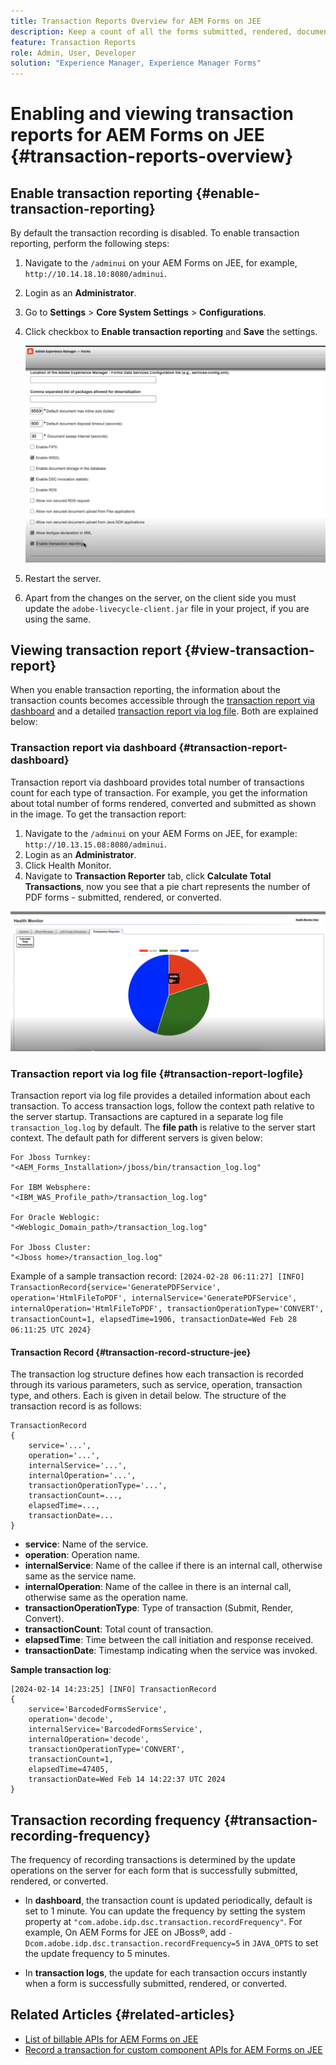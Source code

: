 ```yaml
---
title: Transaction Reports Overview for AEM Forms on JEE
description: Keep a count of all the forms submitted, rendered, documents converted to one format to another, and more.
feature: Transaction Reports
role: Admin, User, Developer
solution: "Experience Manager, Experience Manager Forms"
---
```

# Enabling and viewing transaction reports for AEM Forms on JEE {#transaction-reports-overview}

<!--Transaction reports in AEM Forms on JEE let you keep a count of all transactions taken place on your AEM Forms deployment. The objective is to provide information about product usage and helps business stakeholders understand their digital processing volumes. Examples of a transaction include:

* Submission of a document
* Rendition of a document
* Conversion of a document from one file format to another 

For more information on what is considered a transaction, see [Billable APIs](../../forms/using/transaction-reports-billable-apis-jee.md). Transaction log helps you to gain information about the number of documents submitted, rendered, and converted.-->

## Enable transaction reporting {#enable-transaction-reporting}

By default the transaction recording is disabled. To enable transaction reporting, perform the following steps:

1. Navigate to the `/adminui` on your AEM Forms on JEE, for example, `http://10.14.18.10:8080/adminui`.
1. Login as an **Administrator**.
1. Go to **Settings** > **Core System Settings** > **Configurations**.
1. Click checkbox to **Enable transaction reporting** and **Save** the settings.

    ![sample-transaction-report-jee](assets/enable-transaction-jee.png)

1. Restart the server.
1. Apart from the changes on the server, on the client side you must update the `adobe-livecycle-client.jar` file in your project, if you are using the same.

<!--
* You can [enable transaction recording](../../forms/using/viewing-and-understanding-transaction-reports.md#setting-up-transaction-reports) from AEM Web Console. view transaction reports on author, processing, or publish instances. View transaction reports on author or processing instances for an aggregated sum of all transactions. View transaction reports on the publish instances for a count of all transactions that take place only on that publish instance from where the report is run.
-->

<!--Do not author content (Create adaptive forms, interactive communication, themes, and other authoring activities) and process documents (Use workflows, document services, and other processing activities) on the same AEM instance. Keep the transaction recording disabled for AEM Forms servers used to author content. Keep the transaction recording enabled for AEM Forms servers used to process documents.-->

## Viewing transaction report {#view-transaction-report}

When you enable transaction reporting, the information about the transaction counts becomes accessible through the [transaction report via dashboard](#transaction-report-dashboard) and a detailed [transaction report via log file](#transaction-report-logfile). Both are explained below:

### Transaction report via dashboard {#transaction-report-dashboard}

Transaction report via dashboard provides total number of transactions count for each type of transaction. For example, you get the information about total number of forms rendered, converted and submitted as shown in the image. To get the transaction report:

1. Navigate to the `/adminui` on your AEM Forms on JEE, for example: `http://10.13.15.08:8080/adminui`.
1. Login as an **Administrator**.
1. Click Health Monitor.
1. Navigate to **Transaction Reporter** tab, click **Calculate Total Transactions**, now you see that a pie chart represents the number of PDF forms - submitted, rendered, or converted.

![sample-transaction-report-jee](assets/transaction-piechart.png)


### Transaction report via log file {#transaction-report-logfile} 

Transaction report via log file provides a detailed information about each transaction. To access transaction logs, follow the context path relative to the server startup. Transactions are captured in a separate log file `transaction_log.log` by default. The **file path** is relative to the server start context. The default path for different servers is given below:

```
For Jboss Turnkey:
"<AEM_Forms_Installation>/jboss/bin/transaction_log.log"

For IBM Websphere: 
"<IBM_WAS_Profile_path>/transaction_log.log"

For Oracle Weblogic:
"<Weblogic_Domain_path>/transaction_log.log"

For Jboss Cluster:
"<Jboss home>/transaction_log.log"

```

Example of a sample transaction record:
`[2024-02-28 06:11:27] [INFO] TransactionRecord{service='GeneratePDFService', operation='HtmlFileToPDF', internalService='GeneratePDFService', internalOperation='HtmlFileToPDF', transactionOperationType='CONVERT', transactionCount=1, elapsedTime=1906, transactionDate=Wed Feb 28 06:11:25 UTC 2024}`

#### Transaction Record {#transaction-record-structure-jee}

The transaction log structure defines how each transaction is recorded through its various parameters, such as service, operation, transaction type, and others. Each is given in detail below. The structure of the transaction record is as follows:

```
TransactionRecord
{
    service='...', 
    operation='...', 
    internalService='...', 
    internalOperation='...', 
    transactionOperationType='...', 
    transactionCount=..., 
    elapsedTime=..., 
    transactionDate=...
}
```

* **service**: Name of the service.
* **operation**: Operation name.
* **internalService**: Name of the callee if there is an internal call, otherwise same as the service name.
* **internalOperation**: Name of the callee in there is an internal call, otherwise same as the operation name.
* **transactionOperationType**: Type of transaction (Submit, Render, Convert).
* **transactionCount**: Total count of transaction.
* **elapsedTime**: Time between the call initiation and response received.
* **transactionDate**: Timestamp indicating when the service was invoked.

**Sample transaction log**:

```
[2024-02-14 14:23:25] [INFO] TransactionRecord
{
    service='BarcodedFormsService', 
    operation='decode', 
    internalService='BarcodedFormsService', 
    internalOperation='decode', 
    transactionOperationType='CONVERT', 
    transactionCount=1, 
    elapsedTime=47405, 
    transactionDate=Wed Feb 14 14:22:37 UTC 2024
}
```

## Transaction recording frequency {#transaction-recording-frequency}

<!--Transaction persistence involves updating the total transaction count for SUBMIT, CONVERT, and RENDER operations on the server periodically: -->

The frequency of recording transactions is determined by the update operations on the server for each form that is successfully submitted, rendered, or converted.

* In **dashboard**, the transaction count is updated periodically, default is set to 1 minute. You can update the frequency by setting the system property at `"com.adobe.idp.dsc.transaction.recordFrequency"`. For example, On AEM Forms for JEE on JBoss&reg;, add `-Dcom.adobe.idp.dsc.transaction.recordFrequency=5` in `JAVA_OPTS` to set the update frequency to 5 minutes.

* In **transaction logs**, the update for each transaction occurs instantly when a form is successfully submitted, rendered, or converted.

<!-- A transaction remains in the buffer for a specified period (Flush Buffer time + Reverse replication time). By default, it takes approximately 90 seconds for the transaction count to reflect in the transaction report.

Actions like submitting a PDF Form, using Agent UI to preview an interactive communication, or using non-standard form submission methods are not accounted as transactions. AEM Forms provides an API to record such transactions. Call the API from your custom implementations to record a transaction.

## Supported Topology {#supported-topology}

Transaction reports are available only on AEM Forms on OSGi environment. It supports author-publish, author-processing-publish, and only processing topologies. For example, topologies, see [Architecture and deployment topologies for AEM Forms](../../forms/using/transaction-reports-overview.md).

The transaction count is reverse replicated from publish instances to author or processing instances. An indicative author-publish topology is displayed below:

![simple-author-publish-topology](assets/simple-author-publish-topology.png)

>[!NOTE]
>
>AEM Forms transaction reports does not support topologies that contain only publish instances.

### Guidelines for using transaction reports {#guidelines-for-using-transaction-reports}

* Disable transaction reports on all author instances as reports on author instances includes transactions registered during authoring activities.
* Enable the **Show transactions from publish only** option on the author instance to view cumulative transactions from all publish instances. You can also view transaction reports on each publish instance for actual transactions on that particular publish instance only.
* Do not use author instances to run workflows and process documents.
* Before using transaction reporting, if you are have a toplogy with publish servers, ensure that the reverse replication is enabled for all the publish instances.
* Transaction data is reverse-replicated from a publish instance to only corresponding author or processing instance. The author or processing instance cannot further replicate data to another instance. For example, if you have author-processing-publish topology, aggregated transaction data is replicated only to the processing instance.-->

## Related Articles {#related-articles}

* [List of billable APIs for AEM Forms on JEE](../../forms/using/transaction-reports-billable-apis-jee.md)
* [Record a transaction for custom component APIs for AEM Forms on JEE ](/help/forms/using/record-transaction-custom-component-jee.md)
